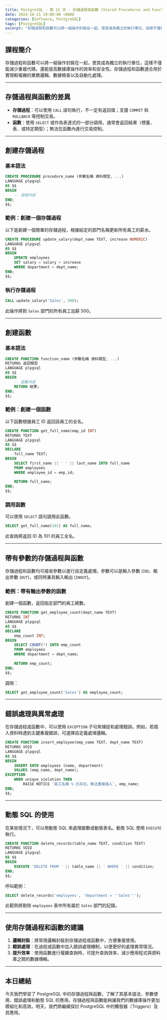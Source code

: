 ```yaml
---
title: PostgreSQL - 第 21 天 - 存儲過程與函數 (Stored Procedures and Functions)
date: 2024-10-21 19:00:00 +0800
categories: [Software, PostgreSQL]
tags: [PostgreSQL] 
excerpt: "存儲過程和函數可以將一組操作封裝在一起，使其成為獨立的執行單位，這樣不僅能減少重複代碼，還能提高數據庫操作的效率和安全性。存儲過程和函數適合用於實現較複雜的業務邏輯、數據檢查以及自動化處理。"
---
```


## 課程簡介
存儲過程和函數可以將一組操作封裝在一起，使其成為獨立的執行單位，這樣不僅能減少重複代碼，還能提高數據庫操作的效率和安全性。存儲過程和函數適合用於實現較複雜的業務邏輯、數據檢查以及自動化處理。

---

## 存儲過程與函數的差異

- **存儲過程**：可以使用 `CALL` 語句執行，不一定有返回值；支援 `COMMIT` 和 `ROLLBACK` 等控制交易。
- **函數**：使用 `SELECT` 或作為表達式的一部分調用，通常會返回結果（標量、表、或特定類型）；無法在函數內進行交易控制。

---

## 創建存儲過程

### 基本語法

```sql
CREATE PROCEDURE procedure_name (參數名稱 資料類型, ...)
LANGUAGE plpgsql
AS $$
BEGIN
    -- 過程內容
END;
$$;
```

### 範例：創建一個存儲過程

以下是創建一個簡單的存儲過程，根據給定的部門名稱更新所有員工的薪水。

```sql
CREATE PROCEDURE update_salary(dept_name TEXT, increase NUMERIC)
LANGUAGE plpgsql
AS $$
BEGIN
    UPDATE employees
    SET salary = salary + increase
    WHERE department = dept_name;
END;
$$;
```

### 執行存儲過程

```sql
CALL update_salary('Sales', 500);
```

此操作將對 `Sales` 部門的所有員工加薪 500。

---

## 創建函數

### 基本語法

```sql
CREATE FUNCTION function_name (參數名稱 資料類型, ...) 
RETURNS 返回類型
LANGUAGE plpgsql
AS $$
BEGIN
    -- 函數內容
    RETURN 結果;
END;
$$;
```

### 範例：創建一個函數

以下函數根據員工 ID 返回該員工的全名。

```sql
CREATE FUNCTION get_full_name(emp_id INT) 
RETURNS TEXT
LANGUAGE plpgsql
AS $$
DECLARE
    full_name TEXT;
BEGIN
    SELECT first_name || ' ' || last_name INTO full_name
    FROM employees
    WHERE employee_id = emp_id;
    
    RETURN full_name;
END;
$$;
```

### 調用函數

可以使用 `SELECT` 語句調用此函數。

```sql
SELECT get_full_name(101) AS full_name;
```

此查詢將返回 ID 為 101 的員工全名。

---

## 帶有參數的存儲過程與函數

存儲過程和函數均可接收參數以進行自定義處理。參數可以是輸入參數 (`IN`)、輸出參數 (`OUT`)，或同時兼具輸入輸出 (`INOUT`)。

### 範例：帶有輸出參數的函數

創建一個函數，返回指定部門的員工總數。

```sql
CREATE FUNCTION get_employee_count(dept_name TEXT)
RETURNS INT
LANGUAGE plpgsql
AS $$
DECLARE
    emp_count INT;
BEGIN
    SELECT COUNT(*) INTO emp_count
    FROM employees
    WHERE department = dept_name;
    
    RETURN emp_count;
END;
$$;
```

調用：

```sql
SELECT get_employee_count('Sales') AS employee_count;
```

---

## 錯誤處理與異常處理

在存儲過程或函數中，可以使用 `EXCEPTION` 子句來捕捉和處理錯誤。例如，若插入資料時遇到主鍵重複錯誤，可選擇自定義處理邏輯。

```sql
CREATE FUNCTION insert_employee(emp_name TEXT, dept_name TEXT)
RETURNS VOID
LANGUAGE plpgsql
AS $$
BEGIN
    INSERT INTO employees (name, department)
    VALUES (emp_name, dept_name);
EXCEPTION 
    WHEN unique_violation THEN
        RAISE NOTICE '員工名稱 % 已存在，無法重複插入', emp_name;
END;
$$;
```

---

## 動態 SQL 的使用

在某些情況下，可以用動態 SQL 來處理變數或動態表名。動態 SQL 使用 `EXECUTE` 執行。

```sql
CREATE FUNCTION delete_records(table_name TEXT, condition TEXT)
RETURNS VOID
LANGUAGE plpgsql
AS $$
BEGIN
    EXECUTE 'DELETE FROM ' || table_name || ' WHERE ' || condition;
END;
$$;
```

呼叫範例：

```sql
SELECT delete_records('employees', 'department = ''Sales''');
```

此範例將刪除 `employees` 表中所有屬於 `Sales` 部門的記錄。

---

## 使用存儲過程和函數的建議

1. **邏輯封裝**：將常用邏輯封裝到存儲過程或函數中，方便重複使用。
2. **錯誤處理**：在過程或函數中加入錯誤處理機制，以便更好的處理異常情況。
3. **提升效率**：使用函數進行複雜查詢時，可提升查詢效率，減少應用程式與資料庫之間的數據傳輸。

---

## 本日總結
今天我們學習了 PostgreSQL 中的存儲過程與函數，了解了其基本語法、參數使用、錯誤處理和動態 SQL 的應用。存儲過程與函數能夠讓我們的數據庫操作更加模組化和高效。明天，我們將繼續探討 PostgreSQL 中的觸發器（Triggers）及其應用。

